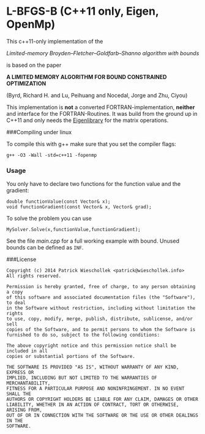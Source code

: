 L-BFGS-B (C++11 only, Eigen, OpenMp)
========

This c++11-only implementation of the 

*Limited-memory Broyden–Fletcher–Goldfarb–Shanno algorithm with bounds*

is based on the paper

**A LIMITED MEMORY ALGORITHM FOR BOUND CONSTRAINED OPTIMIZATION**

(Byrd, Richard H. and Lu, Peihuang and Nocedal, Jorge and Zhu, Ciyou)

This implementation is **not** a converted FORTRAN-implementation, **neither** and interface for the FORTRAN-Routines. It was build from the ground up in C++11 and only needs the [Eigenlibrary](http://eigen.tuxfamily.org/) for the matrix operations.

###Compiling under linux


To compile this with g++ make sure that you set the compiler flags:

```g++ -O3 -Wall -std=c++11 -fopenmp```

### Usage
You only have to declare two functions for the function value and the gradient:
```
double functionValue(const Vector& x);
void functionGradient(const Vector& x, Vector& grad);
```
To solve the problem
you can use
```
MySolver.Solve(x,functionValue,functionGradient);
```
See the file *main.cpp* for a full working example with bound. Unused bounds can be defined as ```INF```.

###License
```
Copyright (c) 2014 Patrick Wieschollek <patrick@wieschollek.info>
All rights reserved.

Permission is hereby granted, free of charge, to any person obtaining a copy
of this software and associated documentation files (the "Software"), to deal
in the Software without restriction, including without limitation the rights
to use, copy, modify, merge, publish, distribute, sublicense, and/or sell
copies of the Software, and to permit persons to whom the Software is
furnished to do so, subject to the following conditions:

The above copyright notice and this permission notice shall be included in all
copies or substantial portions of the Software.

THE SOFTWARE IS PROVIDED "AS IS", WITHOUT WARRANTY OF ANY KIND, EXPRESS OR
IMPLIED, INCLUDING BUT NOT LIMITED TO THE WARRANTIES OF MERCHANTABILITY,
FITNESS FOR A PARTICULAR PURPOSE AND NONINFRINGEMENT. IN NO EVENT SHALL THE
AUTHORS OR COPYRIGHT HOLDERS BE LIABLE FOR ANY CLAIM, DAMAGES OR OTHER
LIABILITY, WHETHER IN AN ACTION OF CONTRACT, TORT OR OTHERWISE, ARISING FROM,
OUT OF OR IN CONNECTION WITH THE SOFTWARE OR THE USE OR OTHER DEALINGS IN THE
SOFTWARE.
```

